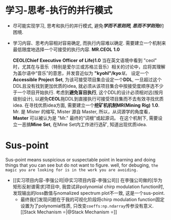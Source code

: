 # 学习-思考-执行的并行模式

- 尽可能实现学习, 思考和执行的并行模式, 避免***学而不思则罔, 思而不学则殆***的困境. 
- 学习内容、思考内容相对容易确定, 而执行内容难以确定. 需要建立一个机制来最低限度地选择一个可接受的执行内容. 
	$\mathbf{MR.CEOL\ 1.0}$
	
	$\mathbf{CEOL(Chief \ Executive\  Officer\  of\  Life)  1.0}$ 
		当在英文语境中看到 "ceol" 时，尤其在与音乐（特别是爱尔兰或苏格兰音乐）相关的讨论中，应将其理解为盖尔语中“音乐”的意思，并发音近似为 **"kyohl"/kyoːl/**。
	设定一个$\mathbf{Accessible\ Project\  Set }$, 为该可接受项目集合设定一个$\mathbf{DDL}$, 一旦超过这个DDL且没有找到更加优质的idea, 就必须从该项目集合中按接受度顺序选不少于一个项目开始执行. 
	考虑到**避免盲目执行**, 这个DDL的设计必须相对远(按月级别设计), 以避免$\mathbf{CEOL}$拖DDL到直接执行可接受项目集而不去有效寻找优质idea.
	在寻找优质idea方面, 需要建立一个**挖矿机机制**$\mathbf{MR(Mining \ Rig)\ 1.0}$. 
		Mr. 是 Mister 的缩写, Mister 源自 Master, 所以，从词源学的角度看，**Master** 可以被认为是 "Mr." 最终的“词根”或起源词。
	在这个机制下, 需要设立一恶搞$\mathbf{Mine \ Set}$, 在Mine Set内工作进行选矿, 知道出现优质idea. 

# Sus-point

Sus-point means suspicious or suspectable point in learning and doing things that you can see but do not want to figure. 
well, for debuging, `the magic you are looking for is in the work you are avoiding.` 

- [[实习项目内容-李强公司|@实习项目内容-李强公司]] 
	在李强公司做的[华为矩形反射谱需求]项目中, 我尝试非polynomial chirp modulation function时, 发现输出的loss数值与nomalized spectrum plot不一致, 这是一个sus-point. 
	- 最终我们发现问题在于我的可视化阶段将chirp modulation function固定设置为了polynomial性质, 只改变`coeffs:np.ndarray`传参没有意义.  [[Stack Mechanism ⭐|@Stack Mechanism ⭐]]
